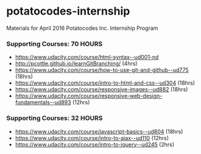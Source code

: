 # potatocodes-internship
Materials for April 2016 Potatocodes Inc. Internship Program

### Supporting Courses: 70 HOURS
* https://www.udacity.com/course/html-syntax--ud001-nd
* http://pcottle.github.io/learnGitBranching/ (4hrs)
* https://www.udacity.com/course/how-to-use-git-and-github--ud775 (18hrs)
* https://www.udacity.com/course/intro-to-html-and-css--ud304 (18hrs)
* https://www.udacity.com/course/responsive-images--ud882 (18hrs)
* https://www.udacity.com/course/responsive-web-design-fundamentals--ud893 (12hrs)

### Supporting Courses: 32 HOURS
* https://www.udacity.com/course/javascript-basics--ud804 (18hrs)
* https://www.udacity.com/course/intro-to-ajax--ud110 (12hrs)
* https://www.udacity.com/course/intro-to-jquery--ud245 (2hrs)
